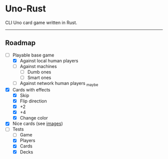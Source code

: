 # Uno-Rust
CLI Uno card game written in Rust.

***

## Roadmap
- [ ] Playable base game
  - [x] Against local human players
  - [ ] Against machines
    - [ ] Dumb ones
    - [ ] Smart ones
  - [ ] Against network human players <sub>maybe</sub>
- [x] Cards with effects
  - [x] Skip
  - [x] Flip direction
  - [x] +2
  - [x] +4
  - [x] Change color
- [x] Nice cards (see [images](./imgs))
- [ ] Tests
  - [ ] Game
  - [x] Players
  - [x] Cards
  - [x] Decks
